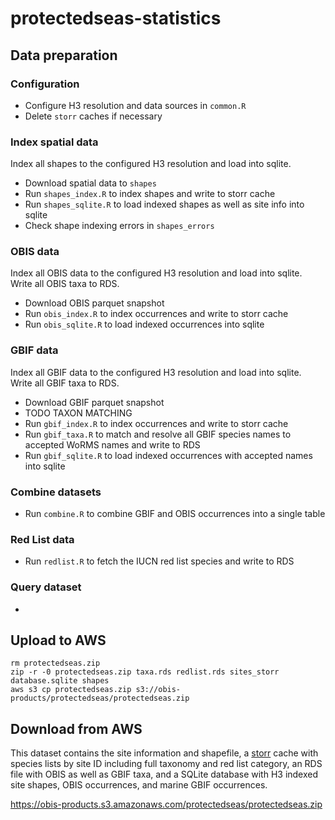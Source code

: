 # protectedseas-statistics

## Data preparation

### Configuration

- Configure H3 resolution and data sources in `common.R`
- Delete `storr` caches if necessary

### Index spatial data

Index all shapes to the configured H3 resolution and load into sqlite.

- Download spatial data to `shapes`
- Run `shapes_index.R` to index shapes and write to storr cache
- Run `shapes_sqlite.R` to load indexed shapes as well as site info into sqlite
- Check shape indexing errors in `shapes_errors`

### OBIS data

Index all OBIS data to the configured H3 resolution and load into sqlite. Write all OBIS taxa to RDS.

- Download OBIS parquet snapshot
- Run `obis_index.R` to index occurrences and write to storr cache
- Run `obis_sqlite.R` to load indexed occurrences into sqlite

### GBIF data

Index all GBIF data to the configured H3 resolution and load into sqlite. Write all GBIF taxa to RDS.

- Download GBIF parquet snapshot
- TODO TAXON MATCHING
- Run `gbif_index.R` to index occurrences and write to storr cache
- Run `gbif_taxa.R` to match and resolve all GBIF species names to accepted WoRMS names and write to RDS
- Run `gbif_sqlite.R` to load indexed occurrences with accepted names into sqlite

### Combine datasets

- Run `combine.R` to combine GBIF and OBIS occurrences into a single table

### Red List data

- Run `redlist.R` to fetch the IUCN red list species and write to RDS

### Query dataset

- ~~~Run `query.R`~~~

## Upload to AWS

```
rm protectedseas.zip
zip -r -0 protectedseas.zip taxa.rds redlist.rds sites_storr database.sqlite shapes
aws s3 cp protectedseas.zip s3://obis-products/protectedseas/protectedseas.zip
```

## Download from AWS

This dataset contains the site information and shapefile, a [storr](https://richfitz.github.io/storr/articles/storr.html) cache with species lists by site ID including full taxonomy and red list category, an RDS file with OBIS as well as GBIF taxa, and a SQLite database with H3 indexed site shapes, OBIS occurrences, and marine GBIF occurrences.

https://obis-products.s3.amazonaws.com/protectedseas/protectedseas.zip

